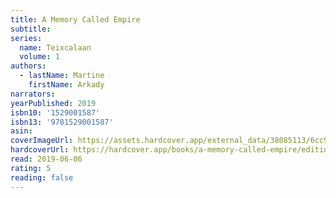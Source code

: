 ```yaml
---
title: A Memory Called Empire
subtitle:
series:
  name: Teixcalaan
  volume: 1
authors:
  - lastName: Martine
    firstName: Arkady
narrators:
yearPublished: 2019
isbn10: '1529001587'
isbn13: '9781529001587'
asin:
coverImageUrl: https://assets.hardcover.app/external_data/38085113/6cc9282322ce3e8ed1b63f98bf93f57dca7cda90.jpeg
hardcoverUrl: https://hardcover.app/books/a-memory-called-empire/editions/30404635
read: 2019-06-06
rating: 5
reading: false
---
```

